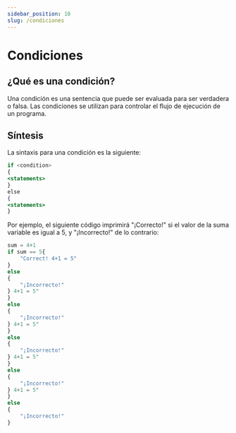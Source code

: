 ```yaml
---
sidebar_position: 10
slug: /condiciones
---
```


# Condiciones

## ¿Qué es una condición?

Una condición es una sentencia que puede ser evaluada para ser verdadera o falsa. Las condiciones se utilizan para controlar el flujo de ejecución de un programa.

## Síntesis

La sintaxis para una condición es la siguiente:

```jsx
if <condition>
{
<statements>
}
else
{
<statements>
}
```

Por ejemplo, el siguiente código imprimirá "¡Correcto!" si el valor de la suma variable es igual a 5, y "¡Incorrecto!" de lo contrario:


```jsx
sum = 4+1
if sum == 5{
    "Correct! 4+1 = 5"
}
else
{
    "¡Incorrecto!"
} 4+1 = 5"
}
else
{
    "¡Incorrecto!"
} 4+1 = 5"
}
else
{
    "¡Incorrecto!"
} 4+1 = 5"
}
else
{
    "¡Incorrecto!"
} 4+1 = 5"
}
else
{
    "¡Incorrecto!"
}
```

